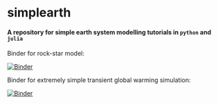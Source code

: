 # simplearth

#### A repository for simple earth system modelling tutorials in `python` and `julia`

Binder for rock-star model:

[![Binder](https://mybinder.org/badge_logo.svg)](https://mybinder.org/v2/gh/hdrake/simplearth/master?filepath=rockstar.ipynb)

Binder for extremely simple transient global warming simulation:

[![Binder](https://mybinder.org/badge_logo.svg)](https://mybinder.org/v2/gh/hdrake/simplearth/master?filepath=warming_timescales.ipynb)
